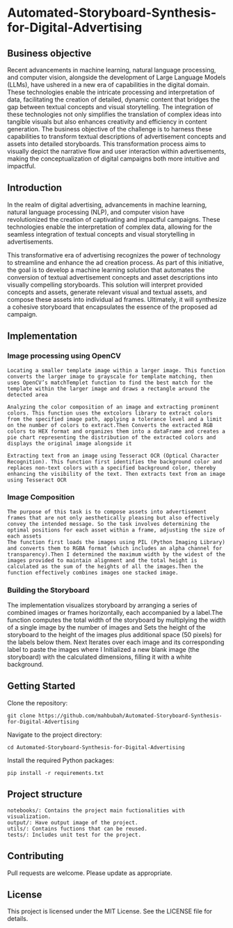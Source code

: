 # Automated-Storyboard-Synthesis-for-Digital-Advertising

## Business objective  


Recent advancements in machine learning, natural language processing, and computer vision, alongside the development of Large Language Models (LLMs), have ushered in a new era of capabilities in the digital domain. These technologies enable the intricate processing and interpretation of data, facilitating the creation of detailed, dynamic content that bridges the gap between textual concepts and visual storytelling. The integration of these technologies not only simplifies the translation of complex ideas into tangible visuals but also enhances creativity and efficiency in content generation. The business objective of the challenge is to harness these capabilities to transform textual descriptions of advertisement concepts and assets into detailed storyboards. This transformation process aims to visually depict the narrative flow and user interaction within advertisements, making the conceptualization of digital campaigns both more intuitive and impactful.

## Introduction

In the realm of digital advertising, advancements in machine learning, natural language processing (NLP), and computer vision have revolutionized the creation of captivating and impactful campaigns. These technologies enable the interpretation of complex data, allowing for the seamless integration of textual concepts and visual storytelling in advertisements.

This transformative era of advertising recognizes the power of technology to streamline and enhance the ad creation process. As part of this initiative, the goal is to develop a machine learning solution that automates the conversion of textual advertisement concepts and asset descriptions into visually compelling storyboards. This solution will interpret provided concepts and assets, generate relevant visual and textual assets, and compose these assets into individual ad frames. Ultimately, it will synthesize a cohesive storyboard that encapsulates the essence of the proposed ad campaign.

## Implementation

### Image processing using OpenCV

    Locating a smaller template image within a larger image. This function converts the larger image to grayscale for template matching, then uses OpenCV’s matchTemplet function to find the best match for the template within the larger image and draws a rectangle around the detected area

    Analyzing the color composition of an image and extracting prominent colors. This function uses the extcolors library to extract colors from the specified image path, applying a tolerance level and a limit on the number of colors to extract.Then Converts the extracted RGB colors to HEX format and organizes them into a dataFrame and creates a pie chart representing the distribution of the extracted colors and displays the original image alongside it

    Extracting text from an image using Tesseract OCR (Optical Character Recognition). This function first identifies the background color and replaces non-text colors with a specified background color, thereby enhancing the visibility of the text. Then extracts text from an image using Tesseract OCR

### Image Composition

    The purpose of this task is to compose assets into advertisement frames that are not only aesthetically pleasing but also effectively convey the intended message. So the task involves determining the optimal positions for each asset within a frame, adjusting the size of each assets 
    The function first loads the images using PIL (Python Imaging Library) and converts them to RGBA format (which includes an alpha channel for transparency).Then I determined the maximum width by the widest of the images provided to maintain alignment and the total height is calculated as the sum of the heights of all the images.Then the function effectively combines images one stacked image.

### Building the Storyboard

The implementation visualizes storyboard by arranging a series of combined images or frames horizontally, each accompanied by a label.The function computes the total width of the storyboard by multiplying the width of a single image by the number of images and Sets the height of the storyboard to the height of the images plus additional space (50 pixels) for the labels below them. Next Iterates over each image and its corresponding label to paste the images where I Initialized a new blank image (the storyboard) with the calculated dimensions, filling it with a white background.



## Getting Started

Clone the repository:

    git clone https://github.com/mahbubah/Automated-Storyboard-Synthesis-for-Digital-Advertising

Navigate to the project directory:

    cd Automated-Storyboard-Synthesis-for-Digital-Advertising

Install the required Python packages:

    pip install -r requirements.txt


## Project structure

    notebooks/: Contains the project main fuctionalities with visualization.
    output/: Have output image of the project.
    utils/: Contains fuctions that can be reused.
    tests/: Includes unit test for the project.


## Contributing

Pull requests are welcome. Please update as appropriate.


## License

This project is licensed under the MIT License. See the LICENSE file for details.